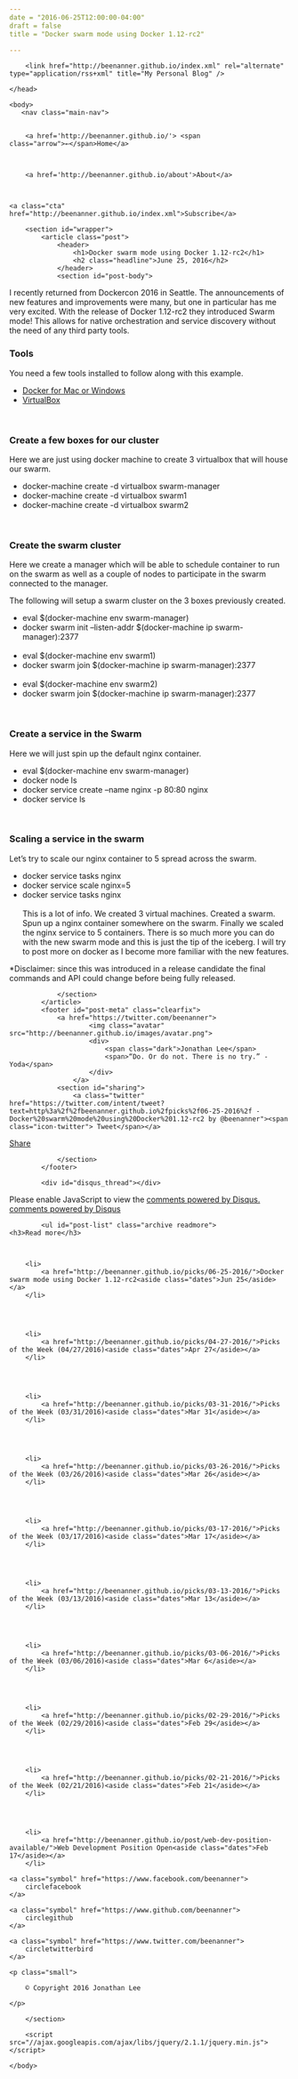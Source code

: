```yaml
---
date = "2016-06-25T12:00:00-04:00"
draft = false
title = "Docker swarm mode using Docker 1.12-rc2"

---
```


<!DOCTYPE html>
<html lang="en-us">
	<head>
		<meta charset="utf-8">
		<meta http-equiv="X-UA-Compatible" content="IE=edge,chrome=1">
		<meta name="viewport" content="width=device-width, initial-scale=1">
		<meta name="author" content="Jonathan Lee">
		<meta name="description" content="My place to share ideas and discoveries!">
		<meta name="generator" content="Hugo 0.15" />
		<title>Docker swarm mode using Docker 1.12-rc2 &middot; My Personal Blog</title>
		<link rel="shortcut icon" href="http://beenanner.github.io/images/favicon.ico">
		<link rel="stylesheet" href="http://beenanner.github.io/css/style.css">
		<link rel="stylesheet" href="http://beenanner.github.io/css/highlight.css">
		<link rel="stylesheet" href="http://beenanner.github.io/css/monosocialiconsfont.css">
		
		<link href="http://beenanner.github.io/index.xml" rel="alternate" type="application/rss+xml" title="My Personal Blog" />
		
	</head>

    <body>
       <nav class="main-nav">
	
	
		<a href='http://beenanner.github.io/'> <span class="arrow">←</span>Home</a>
	

	
		<a href='http://beenanner.github.io/about'>About</a>
	

	
	<a class="cta" href="http://beenanner.github.io/index.xml">Subscribe</a>
	
</nav>

        <section id="wrapper">
            <article class="post">
                <header>
                    <h1>Docker swarm mode using Docker 1.12-rc2</h1>
                    <h2 class="headline">June 25, 2016</h2>
                </header>
                <section id="post-body">
                    

<p>I recently returned from Dockercon 2016 in Seattle. The announcements of new features and improvements were many, but one  in particular has me very excited. With the release of Docker 1.12-rc2 they introduced Swarm mode! This allows for native orchestration and service discovery without the need of any third party tools.</p>

<h3 id="tools:cecf0c1be2aaa9d1893b8b123a42ad3c">Tools</h3>

<p>You need a few tools installed to follow along with this example.</p>

<ul>
<li><a href="https://www.docker.com/products/overview">Docker for Mac or Windows</a></li>
<li><a href="https://www.virtualbox.org/wiki/Downloads">VirtualBox</a></li>
</ul>

<p><br /></p>

<h3 id="create-a-few-boxes-for-our-cluster:cecf0c1be2aaa9d1893b8b123a42ad3c">Create a few boxes for our cluster</h3>

<p>Here we are just using docker machine to create 3 virtualbox that will house our swarm.</p>

<ul>
<li>docker-machine create -d virtualbox swarm-manager</li>
<li>docker-machine create -d virtualbox swarm1</li>
<li>docker-machine create -d virtualbox swarm2</li>
</ul>

<p><br /></p>

<h3 id="create-the-swarm-cluster:cecf0c1be2aaa9d1893b8b123a42ad3c">Create the swarm cluster</h3>

<p>Here we create a manager which will be able to schedule container to run on the swarm as well as a couple of nodes to participate in the swarm connected to the manager.</p>

<p>The following will setup a swarm cluster on the 3 boxes previously created.</p>

<ul>
<li>eval $(docker-machine env swarm-manager)</li>
<li>docker swarm init &ndash;listen-addr $(docker-machine ip swarm-manager):2377
<br />
<br /></li>
<li>eval $(docker-machine env swarm1)</li>
<li>docker swarm  join $(docker-machine ip swarm-manager):2377
<br />
<br /></li>
<li>eval $(docker-machine env swarm2)</li>
<li>docker swarm  join $(docker-machine ip swarm-manager):2377</li>
</ul>

<p><br /></p>

<h3 id="create-a-service-in-the-swarm:cecf0c1be2aaa9d1893b8b123a42ad3c">Create a service in the Swarm</h3>

<p>Here we will just spin up the default nginx container.</p>

<ul>
<li>eval $(docker-machine env swarm-manager)</li>
<li>docker node ls</li>
<li>docker service create &ndash;name nginx -p 80:80 nginx</li>
<li>docker service ls</li>
</ul>

<p><br /></p>

<h3 id="scaling-a-service-in-the-swarm:cecf0c1be2aaa9d1893b8b123a42ad3c">Scaling a service in the swarm</h3>

<p>Let&rsquo;s try to scale our nginx container to 5 spread across the swarm.</p>

<ul>
<li>docker service tasks nginx</li>
<li>docker service scale nginx=5</li>
<li>docker service tasks nginx
<br />
<br />
This is a lot of info. We created 3 virtual machines. Created a swarm. Spun up a nginx container somewhere on the swarm. Finally we scaled the nginx service to 5 containers. There is so much more you can do with the new swarm mode and this is just the tip of the iceberg. I will try to post more on docker as I become more familiar with the new features.</li>
</ul>

<p>*Disclaimer: since this was introduced in a release candidate the final commands and API could change before being fully released.</p>

                </section>
            </article>
            <footer id="post-meta" class="clearfix">
                <a href="https://twitter.com/beenanner">
                        <img class="avatar" src="http://beenanner.github.io/images/avatar.png">
                        <div>
                            <span class="dark">Jonathan Lee</span>
                            <span>“Do. Or do not. There is no try.” - Yoda</span>
                        </div>
                    </a>
                <section id="sharing">
                    <a class="twitter" href="https://twitter.com/intent/tweet?text=http%3a%2f%2fbeenanner.github.io%2fpicks%2f06-25-2016%2f - Docker%20swarm%20mode%20using%20Docker%201.12-rc2 by @beenanner"><span class="icon-twitter"> Tweet</span></a>

<a class="facebook" href="#" onclick="
    window.open(
      'https://www.facebook.com/sharer/sharer.php?u='+encodeURIComponent(location.href),
      'facebook-share-dialog',
      'width=626,height=436');
    return false;"><span class="icon-facebook-rect"> Share</span>
</a>

                </section>
            </footer>

            <div id="disqus_thread"></div>
<script type="text/javascript">
    var disqus_shortname = 'beenanner';
    var disqus_identifier = 'http:\/\/beenanner.github.io\/picks\/06-25-2016\/';
    var disqus_title = 'Docker swarm mode using Docker 1.12-rc2';
    var disqus_url = 'http:\/\/beenanner.github.io\/picks\/06-25-2016\/';

    (function() {
        var dsq = document.createElement('script'); dsq.type = 'text/javascript'; dsq.async = true;
        dsq.src = '//' + disqus_shortname + '.disqus.com/embed.js';
        (document.getElementsByTagName('head')[0] || document.getElementsByTagName('body')[0]).appendChild(dsq);
    })();
</script>
<noscript>Please enable JavaScript to view the <a href="http://disqus.com/?ref_noscript">comments powered by Disqus.</a></noscript>
<a href="http://disqus.com" class="dsq-brlink">comments powered by <span class="logo-disqus">Disqus</span></a>

            <ul id="post-list" class="archive readmore">
    <h3>Read more</h3>
    
    
        
        <li>
            <a href="http://beenanner.github.io/picks/06-25-2016/">Docker swarm mode using Docker 1.12-rc2<aside class="dates">Jun 25</aside></a>
        </li>
        
   
    
        
        <li>
            <a href="http://beenanner.github.io/picks/04-27-2016/">Picks of the Week (04/27/2016)<aside class="dates">Apr 27</aside></a>
        </li>
        
   
    
        
        <li>
            <a href="http://beenanner.github.io/picks/03-31-2016/">Picks of the Week (03/31/2016)<aside class="dates">Mar 31</aside></a>
        </li>
        
   
    
        
        <li>
            <a href="http://beenanner.github.io/picks/03-26-2016/">Picks of the Week (03/26/2016)<aside class="dates">Mar 26</aside></a>
        </li>
        
   
    
        
        <li>
            <a href="http://beenanner.github.io/picks/03-17-2016/">Picks of the Week (03/17/2016)<aside class="dates">Mar 17</aside></a>
        </li>
        
   
    
        
        <li>
            <a href="http://beenanner.github.io/picks/03-13-2016/">Picks of the Week (03/13/2016)<aside class="dates">Mar 13</aside></a>
        </li>
        
   
    
        
        <li>
            <a href="http://beenanner.github.io/picks/03-06-2016/">Picks of the Week (03/06/2016)<aside class="dates">Mar 6</aside></a>
        </li>
        
   
    
        
        <li>
            <a href="http://beenanner.github.io/picks/02-29-2016/">Picks of the Week (02/29/2016)<aside class="dates">Feb 29</aside></a>
        </li>
        
   
    
        
        <li>
            <a href="http://beenanner.github.io/picks/02-21-2016/">Picks of the Week (02/21/2016)<aside class="dates">Feb 21</aside></a>
        </li>
        
   
    
        
        <li>
            <a href="http://beenanner.github.io/post/web-dev-position-available/">Web Development Position Open<aside class="dates">Feb 17</aside></a>
        </li>
        
   
</ul>
            <footer id="footer">
    
        
<div id="social">
    
    <a class="symbol" href="https://www.facebook.com/beenanner">
        circlefacebook
    </a>
    
    <a class="symbol" href="https://www.github.com/beenanner">
        circlegithub
    </a>
    
    <a class="symbol" href="https://www.twitter.com/beenanner">
        circletwitterbird
    </a>
    
</div>

    
    <p class="small">
    
        © Copyright 2016 Jonathan Lee
    
    </p>
</footer>

        </section>

        <script src="//ajax.googleapis.com/ajax/libs/jquery/2.1.1/jquery.min.js"></script>
<script src="http://beenanner.github.io/js/main.js"></script>
<script src="http://beenanner.github.io/js/highlight.js"></script>
<script>hljs.initHighlightingOnLoad();</script>


    </body>
</html>
